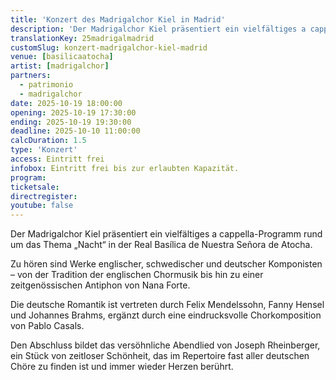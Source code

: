 ```yaml
---
title: 'Konzert des Madrigalchor Kiel in Madrid'
description: 'Der Madrigalchor Kiel präsentiert ein vielfältiges a cappella-Programm rund um das Thema „Nacht“ in der Parroquia de San Saturnino.'
translationKey: 25madrigalmadrid
customSlug: konzert-madrigalchor-kiel-madrid
venue: [basilicaatocha]
artist: [madrigalchor]
partners:
  - patrimonio
  - madrigalchor
date: 2025-10-19 18:00:00
opening: 2025-10-19 17:30:00
ending: 2025-10-19 19:30:00
deadline: 2025-10-10 11:00:00
calcDuration: 1.5
type: 'Konzert'
access: Eintritt frei
infobox: Eintritt frei bis zur erlaubten Kapazität.
program:
ticketsale:
directregister:
youtube: false
---
```


Der Madrigalchor Kiel präsentiert ein vielfältiges a cappella-Programm rund um das Thema „Nacht“ in der Real Basílica de Nuestra Señora de Atocha.

Zu hören sind Werke englischer, schwedischer und deutscher Komponisten – von der Tradition der englischen Chormusik bis hin zu einer zeitgenössischen Antiphon von Nana Forte.

Die deutsche Romantik ist vertreten durch Felix Mendelssohn, Fanny Hensel und Johannes Brahms, ergänzt durch eine eindrucksvolle Chorkomposition von Pablo Casals.

Den Abschluss bildet das versöhnliche Abendlied von Joseph Rheinberger, ein Stück von zeitloser Schönheit, das im Repertoire fast aller deutschen Chöre zu finden ist und immer wieder Herzen berührt.
